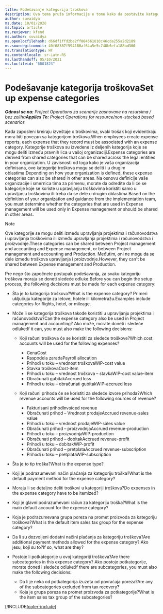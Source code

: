 ```yaml
---
title: Podešavanje kategorija troškova
description: Ova tema pruža informacije o tome kako da postavite kategorije troškova i deljene kategorije za izveštaje o troškovima.
author: suvaidya
ms.date: 10/01/2020
ms.topic: article
ms.reviewer: kfend
ms.author: suvaidya
ms.openlocfilehash: d66df1ffd2be2ff884561010c46cda255a2d2189
ms.sourcegitcommit: 40f68387f594180af64a5e5c748b6efa188bd300
ms.translationtype: HT
ms.contentlocale: sr-Latn-RS
ms.lasthandoff: 05/10/2021
ms.locfileid: "6001823"
---
```

# <a name="set-up-expense-categories"></a><span data-ttu-id="bf739-103">Podešavanje kategorija troškova</span><span class="sxs-lookup"><span data-stu-id="bf739-103">Set up expense categories</span></span>

<span data-ttu-id="bf739-104">_**Odnosi se na:** Project Operations za scenarije zasnovane na resursima / bez zaliha_</span><span class="sxs-lookup"><span data-stu-id="bf739-104">_**Applies To:** Project Operations for resource/non-stocked based scenarios_</span></span>

<span data-ttu-id="bf739-105">Kada zaposleni kreiraju izveštaje o troškovima, svaki trošak koji evidentiraju mora biti povezan sa kategorijom troškova.</span><span class="sxs-lookup"><span data-stu-id="bf739-105">When employees create expense reports, each expense that they record must be associated with an expense category.</span></span> <span data-ttu-id="bf739-106">Kategorije troškova su izvedene iz deljenih kategorija koje se mogu deliti između pravnih lica u vašoj organizaciji.</span><span class="sxs-lookup"><span data-stu-id="bf739-106">Expense categories are derived from shared categories that can be shared across the legal entities in your organization.</span></span> <span data-ttu-id="bf739-107">U zavisnosti od toga kako je vaša organizacija definisana, ove kategorije troškova mogu se deliti i u drugim oblastima.</span><span class="sxs-lookup"><span data-stu-id="bf739-107">Depending on how your organization is defined, these expense categories can also be shared in other areas.</span></span> <span data-ttu-id="bf739-108">Na osnovu definicije vaše organizacije i smernica tima za primenu, morate da odredite da li će se kategorije koje se koriste u upravljanju troškovima koristiti samo u upravljanju troškovima ili treba da se dele u drugim oblastima.</span><span class="sxs-lookup"><span data-stu-id="bf739-108">Based on the definition of your organization and guidance from the implementation team, you must determine whether the categories that are used in Expense management will be used only in Expense management or should be shared in other areas.</span></span>

> [!NOTE]
> <span data-ttu-id="bf739-109">Ove kategorije se mogu deliti između upravljanja projektima i računovodstva i upravljanja troškovima ili između upravljanja projektima i računovodstva i proizvodnje.</span><span class="sxs-lookup"><span data-stu-id="bf739-109">These categories can be shared between Project management and accounting and Expense management, or between Project management and accounting and Production.</span></span> <span data-ttu-id="bf739-110">Međutim, oni ne mogu da se dele između troškova upravljanja i proizvodnje.</span><span class="sxs-lookup"><span data-stu-id="bf739-110">However, they can't be shared between Expense management and Production.</span></span>

<span data-ttu-id="bf739-111">Pre nego što započnete postupak podešavanja, za svaku kategoriju troškova moraju se doneti sledeće odluke:</span><span class="sxs-lookup"><span data-stu-id="bf739-111">Before you can begin the setup process, the following decisions must be made for each expense category:</span></span>

- <span data-ttu-id="bf739-112">Šta je to kategorija troškova?</span><span class="sxs-lookup"><span data-stu-id="bf739-112">What is the expense category?</span></span> <span data-ttu-id="bf739-113">Primeri uključuju kategorije za letove, hotele ili kilometražu.</span><span class="sxs-lookup"><span data-stu-id="bf739-113">Examples include categories for flights, hotel, or mileage.</span></span>
- <span data-ttu-id="bf739-114">Može li se kategorija troškova takođe koristiti u upravljanju projektima i računovodstvu?</span><span class="sxs-lookup"><span data-stu-id="bf739-114">Can the expense category also be used in Project management and accounting?</span></span> <span data-ttu-id="bf739-115">Ako može, morate doneti i sledeće odluke:</span><span class="sxs-lookup"><span data-stu-id="bf739-115">If it can, you must also make the following decisions:</span></span>

    - <span data-ttu-id="bf739-116">Koji računi troškova će se koristiti za sledeće troškove?</span><span class="sxs-lookup"><span data-stu-id="bf739-116">Which cost accounts will be used for the following expenses?</span></span>

        - <span data-ttu-id="bf739-117">Cena</span><span class="sxs-lookup"><span data-stu-id="bf739-117">Cost</span></span>
        - <span data-ttu-id="bf739-118">Raspodela zarada</span><span class="sxs-lookup"><span data-stu-id="bf739-118">Payroll allocation</span></span>
        - <span data-ttu-id="bf739-119">Prihodi u toku – vrednost troškova</span><span class="sxs-lookup"><span data-stu-id="bf739-119">WIP-cost value</span></span>
        - <span data-ttu-id="bf739-120">Stavka troškova</span><span class="sxs-lookup"><span data-stu-id="bf739-120">Cost-item</span></span>
        - <span data-ttu-id="bf739-121">Prihodi u toku – vrednost troškova – stavka</span><span class="sxs-lookup"><span data-stu-id="bf739-121">WIP-cost value-item</span></span>
        - <span data-ttu-id="bf739-122">Obračunati gubitak</span><span class="sxs-lookup"><span data-stu-id="bf739-122">Accrued loss</span></span>
        - <span data-ttu-id="bf739-123">Prihodi u toku – obračunati gubitak</span><span class="sxs-lookup"><span data-stu-id="bf739-123">WIP-accrued loss</span></span>

    - <span data-ttu-id="bf739-124">Koji računi prihoda će se koristiti za sledeće izvore prihoda?</span><span class="sxs-lookup"><span data-stu-id="bf739-124">Which revenue accounts will be used for the following sources of revenue?</span></span>

        - <span data-ttu-id="bf739-125">Fakturisani prihod</span><span class="sxs-lookup"><span data-stu-id="bf739-125">Invoiced revenue</span></span>
        - <span data-ttu-id="bf739-126">Obračunati prihod – Vrednost prodaje</span><span class="sxs-lookup"><span data-stu-id="bf739-126">Accrued revenue-sales value</span></span>
        - <span data-ttu-id="bf739-127">Prihodi u toku – vrednost prodaje</span><span class="sxs-lookup"><span data-stu-id="bf739-127">WIP-sales value</span></span>
        - <span data-ttu-id="bf739-128">Obračunati prihod – proizvodnja</span><span class="sxs-lookup"><span data-stu-id="bf739-128">Accrued revenue-production</span></span>
        - <span data-ttu-id="bf739-129">Prihodi u toku – proizvodnja</span><span class="sxs-lookup"><span data-stu-id="bf739-129">WIP-production</span></span>
        - <span data-ttu-id="bf739-130">Obračunati prihod – dobitak</span><span class="sxs-lookup"><span data-stu-id="bf739-130">Accrued revenue-profit</span></span>
        - <span data-ttu-id="bf739-131">Prihodi u toku – dobitak</span><span class="sxs-lookup"><span data-stu-id="bf739-131">WIP-profit</span></span>
        - <span data-ttu-id="bf739-132">Obračunati prihod – pretplata</span><span class="sxs-lookup"><span data-stu-id="bf739-132">Accrued revenue-subscription</span></span>
        - <span data-ttu-id="bf739-133">Prihodi u toku – pretplata</span><span class="sxs-lookup"><span data-stu-id="bf739-133">WIP-subscription</span></span>

- <span data-ttu-id="bf739-134">Šta je to tip troška?</span><span class="sxs-lookup"><span data-stu-id="bf739-134">What is the expense type?</span></span>
- <span data-ttu-id="bf739-135">Koji je podrazumevani način plaćanja za kategoriju troška?</span><span class="sxs-lookup"><span data-stu-id="bf739-135">What is the default payment method for the expense category?</span></span>
- <span data-ttu-id="bf739-136">Moraju li se detaljno deliti troškovi u kategoriji troškova?</span><span class="sxs-lookup"><span data-stu-id="bf739-136">Do expenses in the expense category have to be itemized?</span></span>
- <span data-ttu-id="bf739-137">Koji je glavni podrazumevani račun za kategoriju troška?</span><span class="sxs-lookup"><span data-stu-id="bf739-137">What is the main default account for the expense category?</span></span>
- <span data-ttu-id="bf739-138">Koja je podrazumevana grupa poreza na promet proizvoda za kategoriju troškova?</span><span class="sxs-lookup"><span data-stu-id="bf739-138">What is the default item sales tax group for the expense category?</span></span>
- <span data-ttu-id="bf739-139">Da li su dozvoljeni dodatni načini plaćanja za kategoriju troškova?</span><span class="sxs-lookup"><span data-stu-id="bf739-139">Are additional payment methods allowed for the expense category?</span></span> <span data-ttu-id="bf739-140">Ako jesu, koji su to?</span><span class="sxs-lookup"><span data-stu-id="bf739-140">If so, what are they?</span></span>
- <span data-ttu-id="bf739-141">Postoje li potkategorije u ovoj kategoriji troškova?</span><span class="sxs-lookup"><span data-stu-id="bf739-141">Are there subcategories in this expense category?</span></span> <span data-ttu-id="bf739-142">Ako postoje potkategorije, morate doneti i sledeće odluke:</span><span class="sxs-lookup"><span data-stu-id="bf739-142">If there are subcategories, you must also make the following decisions:</span></span>

    - <span data-ttu-id="bf739-143">Da li je neka od potkategorija izuzeta od povraćaja poreza?</span><span class="sxs-lookup"><span data-stu-id="bf739-143">Are any of the subcategories excluded from tax recovery?</span></span>
    - <span data-ttu-id="bf739-144">Koja je grupa poreza na promet proizvoda za potkategorije?</span><span class="sxs-lookup"><span data-stu-id="bf739-144">What is the item sales tax group of the subcategories?</span></span>


[!INCLUDE[footer-include](../includes/footer-banner.md)]